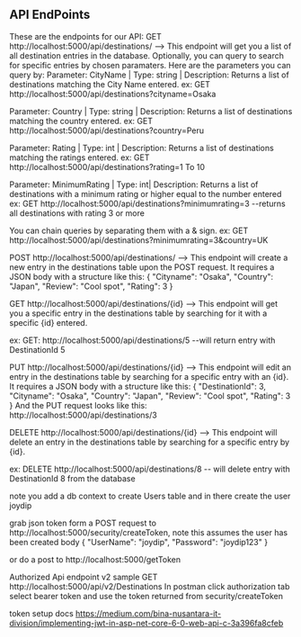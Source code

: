 ## API EndPoints

These are the endpoints for our API:
GET http://localhost:5000/api/destinations/
--> This endpoint will get you a list of all destination entries in the database.
Optionally, you can query to search for specific entries by chosen paramaters. Here are the parameters you can query by:
Parameter: CityName | Type: string | Description: Returns a list of destinations matching the City Name entered.
ex: GET http://localhost:5000/api/destinations?cityname=Osaka
 
 Parameter: Country | Type: string | Description: Returns a list of destinations matching the country entered.
ex: GET http://localhost:5000/api/destinations?country=Peru


Parameter: Rating | Type: int | Description: Returns a list of destinations  matching the ratings entered.
ex: GET http://localhost:5000/api/destinations?rating=1 To 10

Parameter: MinimumRating | Type: int| Description: Returns a list of destinations  with a minimum rating or higher equal to the number entered
ex: GET http://localhost:5000/api/destinations?minimumrating=3
--returns all destinations with rating 3 or more

You can chain queries by separating them with a & sign.
ex: GET http://localhost:5000/api/destinations?minimumrating=3&country=UK

POST http://localhost:5000/api/destinations/
--> This endpoint will create a new entry in the destinations table upon the POST request. It requires a JSON body with a structure like this:
{
    "Cityname": "Osaka",
    "Country": "Japan",
    "Review": "Cool spot",
    "Rating": 3
}

GET http://localhost:5000/api/destinations/{id}
--> This endpoint will get you a specific entry in the destinations table by searching for it with a specific {id} entered.

ex: GET: http://localhost:5000/api/destinations/5
--will return entry with DestinationId 5

PUT http://localhost:5000/api/destinations/{id}
--> This endpoint will edit an entry in the destinations table by searching for a specific entry with an {id}. It requires a JSON body with a structure like this:
{
    "DestinationId": 3,
    "Cityname": "Osaka",
    "Country": "Japan",
    "Review": "Cool spot",
    "Rating": 3
}
And the PUT request looks like this:
http://localhost:5000/api/destinations/3


DELETE http://localhost:5000/api/destinations/{id}
--> This endpoint will delete an entry in the destinations table by searching for a specific entry by {id}.

ex: DELETE http://localhost:5000/api/destinations/8
-- will delete entry with DestinationId 8 from the database

note you add a db context to create Users table and in there create the user joydip

grab json token form a POST request to 
http://localhost:5000/security/createToken, note this assumes the user has been created
body
{
    "UserName": "joydip",
    "Password": "joydip123"
}

or do a post to http://localhost:5000/getToken

Authorized Api endpoint v2 sample GET
http://localhost:5000/api/v2/Destinations
In postman click authorization tab
select bearer token and use the token returned from security/createToken

token setup docs
https://medium.com/bina-nusantara-it-division/implementing-jwt-in-asp-net-core-6-0-web-api-c-3a396fa8cfeb
